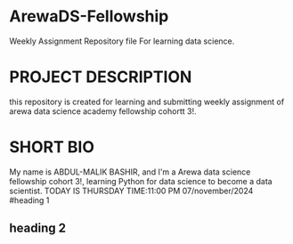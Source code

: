 # ArewaDS-Fellowship
Weekly Assignment Repository file For learning data science.
# PROJECT DESCRIPTION
this repository is created for learning and submitting weekly assignment of arewa data science academy fellowship cohortt 3!.
# SHORT BIO
My name is ABDUL-MALIK BASHIR, and I'm a Arewa data science fellowship cohort 3!, learning Python for data science to become a data scientist. 
TODAY IS THURSDAY TIME:11:00 PM  07/november/2024
#heading 1
## heading 2

